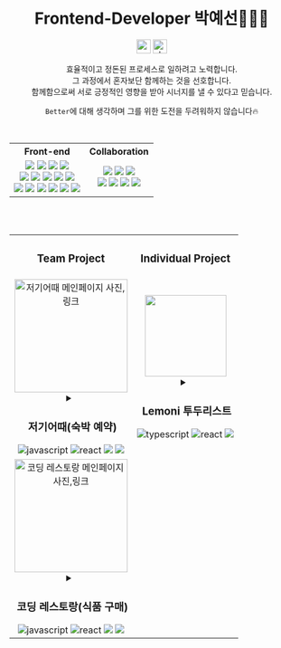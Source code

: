 <div align="center">

 <h1>Frontend-Developer 박예선💁🏻‍♀️</h1>
 
 <a href="mailto:lynn08082@gmail.com"><img alt="gmail-link" height="25" src="https://img.shields.io/badge/Gmail-d14836?style=flat-square&logo=Gmail&&logoColor=white"/></a>
 <a href="https://velog.io/@lynn080"><img alt="vlog-link" height="25" src="https://img.shields.io/badge/Tech blog-20C997?style=flat-square&logo=Velog&&logoColor=white"/></a>

효율적이고 정돈된 프로세스로 일하려고 노력합니다.\
 그 과정에서 혼자보단 함께하는 것을 선호합니다.\
 함께함으로써 서로 긍정적인 영향을 받아 시너지를 낼 수 있다고 믿습니다.
 
`Better`에 대해 생각하며 그를 위한 도전을 두려워하지 않습니다🔥
 
<br/>

 <table align="center">                      <!-- 기술스텍 테이블 -->
  <tr>
   <th >
    Front-end
   </th>
   <th>
    Collaboration
   </th>
   </tr>
  <tr>
    <td align="center">
<img src="https://img.shields.io/badge/JavaScript-F7DF1E?style=flat-square&logo=JavaScript&logoColor=white"/>
<img src="https://img.shields.io/badge/TypeScript-3178C6?style=flat-square&logo=TypeScript&logoColor=white"/>
<img src="https://img.shields.io/badge/React-61DAFB?style=flat-square&logo=React&logoColor=white"/>
<img src="https://img.shields.io/badge/Recoil-f3b348?style=flat-square&logo=Recoil&logoColor=white"/>

<br/>
<img src="https://img.shields.io/badge/HTML-E34F26?style=flat-square&logo=HTML5&logoColor=white"/>
<img src="https://img.shields.io/badge/CSS3-1572B6?style=flat-square&logo=CSS3&logoColor=white"/>
<img src="https://img.shields.io/badge/Sass-CC6699?style=flat-square&logo=Sass&logoColor=white"/>
<img src="https://img.shields.io/badge/styled_components-DB7093?style=flat-square&logo=styled-components&logoColor=white"/>
<img src="https://img.shields.io/badge/Bootstrap-7952B3?style=flat-square&logo=Bootstrap&logoColor=white"/>

<br/>
<img src="https://img.shields.io/badge/npm-CB3837?style=flat-square&logo=npm&logoColor=white"/>
<img src="https://img.shields.io/badge/Yarn-2C8EBB?style=flat-square&logo=Yarn&logoColor=white"/>
<img src="https://img.shields.io/badge/Git-F05032?style=flat-square&logo=Git&logoColor=white"/>
<img src="https://img.shields.io/badge/VSCode-007ACC?style=flat-square&logo=Visual Studio Code&logoColor=white"/>
<img src="https://img.shields.io/badge/Prettier-F7B93E?style=flat-square&logo=Prettier&logoColor=white"/>
<img src="https://img.shields.io/badge/ESLint-4B32C3?style=flat-square&logo=ESLint&logoColor=white"/>
 </td>
   
<td align="center">
<img src="https://img.shields.io/badge/GitHub-181717?style=flat-square&logo=GitHub&logoColor=white"/>
<img src="https://img.shields.io/badge/Figma-F24E1E?style=flat-square&logo=Figma&logoColor=white"/>
<img src="https://img.shields.io/badge/Postman-FF6C37?style=flat-square&logo=Postman&logoColor=white"/>
<br/>
<img src="https://img.shields.io/badge/Slack-4A154B?style=flat-square&logo=Slack&logoColor=white"/>
<img src="https://img.shields.io/badge/Discord-5865F2?style=flat-square&logo=Discord&logoColor=white"/>
<img src="https://img.shields.io/badge/Notion-000000?style=flat-square&logo=Notion&logoColor=white"/>
<img src="https://img.shields.io/badge/Trello-0052CC?style=flat-square&logo=Trello&logoColor=white"/>

   </td>
  </tr>
</table>
 

 <br/>
 <br/>                                  <!-- 프로젝트 테이블 -->
 <table align="center"> 
  <tr>
   <th>
    <h3>Team Project</h3>
   </th>
   <th>
    <h3>Individual Project</h3>
   </th>
   </tr>
  <tr align="center">
   <td class="저기어때">
     <a href="https://github.com/YesunPark/justcode-6-2nd-team7-front">
      <img width="200px" alt="저기어때 메인페이지 사진,링크" src="https://user-images.githubusercontent.com/108171986/193522631-e9e5389d-0e20-4fa6-9b3a-8b50513fd864.png">
     </a>
    <details >
     <summary>
      <h3 >&nbsp;저기어때(숙박 예약)</h3>
      <img alt='javascript' src="https://img.shields.io/badge/JS-F7DF1E?style=flat-square&logo=JavaScript&logoColor=white"/>
      <img alt="react" src="https://img.shields.io/badge/React-61DAFB?style=flat-square&logo=React&logoColor=white"/>
      <img src="https://img.shields.io/badge/2주-7952B3?style=flat-square&logoColor=white"/>
      <img src="https://img.shields.io/badge/6인-DB7093?style=flat-square&logoColor=white"/>
     </summary>
     <div> 
      <a href="https://github.com/YesunPark/justcode-6-2nd-team7-front"><img alt="github-link" height="25" src="https://img.shields.io/badge/GitHub-181717?style=flat-square&logo=GitHub&logoColor=white"/>
       </a>
       <a href="https://velog.io/@lynn080/%ED%8C%80-%ED%94%84%EB%A1%9C%EC%A0%9D%ED%8A%B8-%ED%9A%8C%EA%B3%A0-%EC%97%AC%EA%B8%B0%EC%96%B4%EB%95%8C-%ED%81%B4%EB%A1%A0-JustCode-%EB%B6%80%ED%8A%B8%EC%BA%A0%ED%94%84"><img alt="project-review" height="25" src="https://img.shields.io/badge/프로젝트 회고록-20C997?style=flat-square&logo=Velog&&logoColor=white"/>
      </a>
      <br/>
      개발 기간 : 22.09.19 ~ 22.09.30 (2주)
      <br/>
      개발 인원 : 6인 (프론트엔드 4, 백엔드 2)
      <br/>
      <br/>
      국내 숙박 예약 사이트 '저기어때'를 모티브로 개발한 사이트입니다.
     </div>
    </details>
   
   </td>
   <td class="레모니 투두">
    <a href="https://github.com/YesunPark/Lemoni-Todo-list">
      <img width="144px" src="https://user-images.githubusercontent.com/108933466/204960513-ae88c636-282b-4138-a381-ee6419d26226.gif"/>
       </a>
    <details >
     <summary>
      <h3>&nbsp;Lemoni 투두리스트</h3>
      <img alt='typescript' src="https://img.shields.io/badge/TS-3178C6?style=flat-square&logo=TypeScript&logoColor=white"/>
      <img alt="react" src="https://img.shields.io/badge/React-61DAFB?style=flat-square&logo=React&logoColor=white"/>
      <img src="https://img.shields.io/badge/1주-7952B3?style=flat-square&logoColor=white"/>
     </summary>
     <div >
      <a href="https://github.com/YesunPark/Lemoni-Todo-list"><img alt="github-link" height ="25" src="https://img.shields.io/badge/GitHub-181717?style=flat-square&logo=GitHub&logoColor=white"/>
      </a>
      <br/>
      개발 기간 : 22.11.16 - 22.11.22 (1주)
      <br/>
      개발 인원 : 1
      <br/>
      <br/>
      TypeScript의 학습을 위한 토이프로젝트입니다.<br/>
      간단하게 할 일 추가, 완료, 수정, 삭제가 가능합니다.
     </div>
    </details>
   </td>
  </tr>
  <tr align="center">
   <td class="코딩 레스토랑">
    <a href="https://github.com/YesunPark/justcode-6-1st-coding-restaurant-front">
      <img width="200px" alt="코딩 레스토랑 메인페이지 사진,링크" src="https://user-images.githubusercontent.com/108933466/189675387-bc8387f1-cdda-477d-857d-682eed5704dd.png"/>
      </a>
    <details>
     <summary>
      <h3>&nbsp;코딩 레스토랑(식품 구매)</h3>
      <img alt='javascript' src="https://img.shields.io/badge/JS-F7DF1E?style=flat-square&logo=JavaScript&logoColor=white"/>
      <img alt="react" src="https://img.shields.io/badge/React-61DAFB?style=flat-square&logo=React&logoColor=white"/>
      <img src="https://img.shields.io/badge/2주-7952B3?style=flat-square&logoColor=white"/>
      <img src="https://img.shields.io/badge/6인-DB7093?style=flat-square&logoColor=white"/>
     </summary>
     <div >
      <a href="https://github.com/YesunPark/justcode-6-1st-coding-restaurant-front"><img alt="github-link" height="25" src="https://img.shields.io/badge/GitHub-181717?style=flat-square&logo=GitHub&logoColor=white"/>
      </a>
      <br/>
      개발 기간 : 22.8.29 ~ 22.9.8 (약 2주)
      <br/>
      개발 인원 : 6인 (프론트엔드 4, 백엔드 2)
      <br/>
      <br/>
      로컬 푸드 마켓 '미래식당'을 모티브로 개발한 사이트입니다.
     </div>
    </details>
    </td>
   
  </tr>
 </table>
 
</div>

